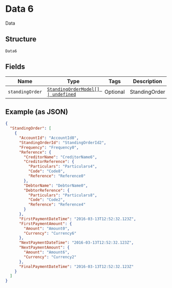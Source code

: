 
# Data 6

Data

## Structure

`Data6`

## Fields

| Name | Type | Tags | Description |
|  --- | --- | --- | --- |
| `standingOrder` | [`StandingOrderModel[] \| undefined`](../../doc/models/standing-order-model.md) | Optional | StandingOrder |

## Example (as JSON)

```json
{
  "StandingOrder": [
    {
      "AccountId": "AccountId8",
      "StandingOrderId": "StandingOrderId2",
      "Frequency": "Frequency0",
      "Reference": {
        "CreditorName": "CreditorName6",
        "CreditorReference": {
          "Particulars": "Particulars4",
          "Code": "Code8",
          "Reference": "Reference0"
        },
        "DebtorName": "DebtorName0",
        "DebtorReference": {
          "Particulars": "Particulars8",
          "Code": "Code2",
          "Reference": "Reference4"
        }
      },
      "FirstPaymentDateTime": "2016-03-13T12:52:32.123Z",
      "FirstPaymentAmount": {
        "Amount": "Amount0",
        "Currency": "Currency6"
      },
      "NextPaymentDateTime": "2016-03-13T12:52:32.123Z",
      "NextPaymentAmount": {
        "Amount": "Amount6",
        "Currency": "Currency2"
      },
      "FinalPaymentDateTime": "2016-03-13T12:52:32.123Z"
    }
  ]
}
```

